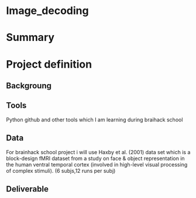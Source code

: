 # Image_decoding
# Summary
# Project definition
## Backgroung
## Tools
Python github and other tools which I am learning during braihack school
## Data
For brainhack school project i will use Haxby et al. (2001) data set which is a block-design fMRI dataset from a study on face & object representation in the human ventral temporal cortex (involved in high-level visual processing of complex stimuli). (6 subjs,12 runs per subj)
## Deliverable
